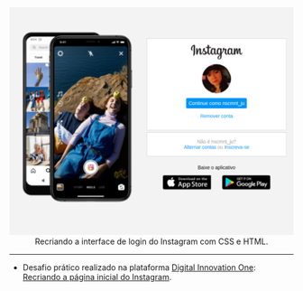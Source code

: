 <p align="center">
  <a href="file:///home/juliane/sites/FLEXBOX/desafio-instagram/index.html#">
    <img 
         src="https://github.com/eng-juliane/dio-desafio-instagram/blob/main/img/interface.png" 
         alt="Interface Instagram" 
    />
  </a>
  <br />
  Recriando a interface de login do Instagram com CSS e HTML.
</p>

<hr />

- Desafio prático realizado na plataforma [Digital Innovation One](https://web.digitalinnovation.one/home "Digital Innovation One"): [Recriando a página inicial do Instagram](https://web.digitalinnovation.one/lab/recriando-a-pagina-inicial-do-instagram/learning/35838848-f99e-473c-9201-816d046ebf12 "Recriando a página inicial do Instagram").
